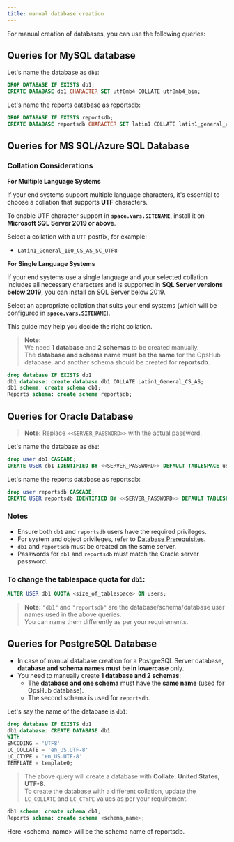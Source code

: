 ```yaml
---
title: manual database creation
---
```


For manual creation of databases, you can use the following queries:

## Queries for MySQL database

Let's name the database as `db1`:

```sql
DROP DATABASE IF EXISTS db1;
CREATE DATABASE db1 CHARACTER SET utf8mb4 COLLATE utf8mb4_bin;
```

Let's name the reports database as reportsdb:

```sql
DROP DATABASE IF EXISTS reportsdb;
CREATE DATABASE reportsdb CHARACTER SET latin1 COLLATE latin1_general_cs; 
```

## Queries for MS SQL/Azure SQL Database

### Collation Considerations

**For Multiple Language Systems**

If your end systems support multiple language characters, it's essential to choose a collation that supports **UTF** characters.

To enable UTF character support in **<code class="expression">space.vars.SITENAME</code>**, install it on **Microsoft SQL Server 2019 or above**.

Select a collation with a `UTF` postfix, for example:

* `Latin1_General_100_CS_AS_SC_UTF8`

**For Single Language Systems**

If your end systems use a single language and your selected collation includes all necessary characters and is supported in **SQL Server versions below 2019**, you can install on SQL Server below 2019.

Select an appropriate collation that suits your end systems (which will be configured in **<code class="expression">space.vars.SITENAME</code>**).

This guide may help you decide the right collation.

> **Note:**\
> We need **1 database** and **2 schemas** to be created manually.\
> The **database and schema name must be the same** for the OpsHub database, and another schema should be created for **reportsdb**.

```sql
drop database IF EXISTS db1
db1 database: create database db1 COLLATE Latin1_General_CS_AS;
db1 schema: create schema db1;
Reports schema: create schema reportsdb;
```

## Queries for Oracle Database

> **Note:** Replace `<<SERVER_PASSWORD>>` with the actual password.

Let's name the database as `db1`:

```sql
drop user db1 CASCADE;
CREATE USER db1 IDENTIFIED BY <<SERVER_PASSWORD>> DEFAULT TABLESPACE users QUOTA 500M ON users TEMPORARY TABLESPACE temp PROFILE DEFAULT ACCOUNT UNLOCK
```

Let's name the reports database as reportsdb:

```sql
drop user reportsdb CASCADE;
CREATE USER reportsdb IDENTIFIED BY <<SERVER_PASSWORD>> DEFAULT TABLESPACE users QUOTA 2048M ON users TEMPORARY TABLESPACE temp PROFILE DEFAULT ACCOUNT UNLOCK
```

### Notes

* Ensure both `db1` and `reportsdb` users have the required privileges.
* For system and object privileges, refer to [Database Prerequisites](prerequisites.md#database-prerequisites).
* `db1` and `reportsdb` must be created on the same server.
* Passwords for `db1` and `reportsdb` must match the Oracle server password.

### To change the tablespace quota for `db1`:

```sql
ALTER USER db1 QUOTA <size_of_tablespace> ON users;
```

> **Note:** `"db1"` and `"reportsdb"` are the database/schema/database user names used in the above queries.\
> You can name them differently as per your requirements.

## Queries for PostgreSQL Database

* In case of manual database creation for a PostgreSQL Server database, **database and schema names must be in lowercase** only.
* You need to manually create **1 database and 2 schemas**:
  * The **database and one schema** must have the **same name** (used for OpsHub database).
  * The second schema is used for `reportsdb`.

Let's say the name of the database is `db1`:

```sql
drop database IF EXISTS db1
db1 database: CREATE DATABASE db1
WITH
ENCODING = 'UTF8'
LC_COLLATE = 'en_US.UTF-8'
LC_CTYPE = 'en_US.UTF-8'
TEMPLATE = template0;
```

> The above query will create a database with **Collate: United States, UTF-8**.\
> To create the database with a different collation, update the `LC_COLLATE` and `LC_CTYPE` values as per your requirement.

```sql
db1 schema: create schema db1;
Reports schema: create schema <schema_name>;
```

Here \<schema\_name> will be the schema name of reportsdb.
